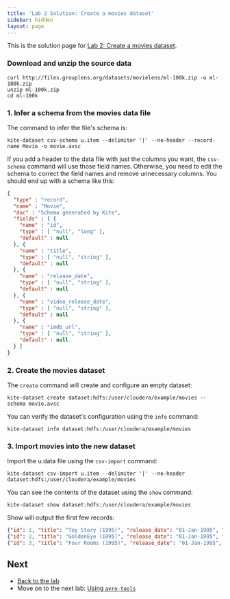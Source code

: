 ```yaml
---
title: 'Lab 2 Solution: Create a movies dataset'
sidebar: hidden
layout: page
---
```


This is the solution page for [Lab 2: Create a movies dataset][lab-2].

### Download and unzip the source data

```
curl http://files.grouplens.org/datasets/movielens/ml-100k.zip -o ml-100k.zip
unzip ml-100k.zip
cd ml-100k
```

[movielens]: http://grouplens.org/datasets/movielens/

### 1. Infer a schema from the movies data file

The command to infer the file's schema is:

```
kite-dataset csv-schema u.item --delimiter '|' --no-header --record-name Movie -o movie.avsc
```

If you add a header to the data file with just the columns you want, the `csv-schema` command will use those field names. Otherwise, you need to edit the schema to correct the field names and remove unnecessary columns. You should end up with a schema like this:

```json
{
  "type" : "record",
  "name" : "Movie",
  "doc" : "Schema generated by Kite",
  "fields" : [ {
    "name" : "id",
    "type" : [ "null", "long" ],
    "default" : null
  }, {
    "name" : "title",
    "type" : [ "null", "string" ],
    "default" : null
  }, {
    "name" : "release_date",
    "type" : [ "null", "string" ],
    "default" : null
  }, {
    "name" : "video_release_date",
    "type" : [ "null", "string" ],
    "default" : null
  }, {
    "name" : "imdb_url",
    "type" : [ "null", "string" ],
    "default" : null
  } ]
}
```

### 2. Create the movies dataset

The `create` command will create and configure an empty dataset:

```
kite-dataset create dataset:hdfs:/user/cloudera/example/movies --schema movie.avsc
```

You can verify the dataset's configuration using the `info` command:

```
kite-dataset info dataset:hdfs:/user/cloudera/example/movies
```

### 3. Import movies into the new dataset

Import the u.data file using the `csv-import` command:

```
kite-dataset csv-import u.item --delimiter '|' --no-header dataset:hdfs:/user/cloudera/example/movies
```

You can see the contents of the dataset using the `show` command:

```
kite-dataset show dataset:hdfs:/user/cloudera/example/movies
```

Show will output the first few records:

```json
{"id": 1, "title": "Toy Story (1995)", "release_date": "01-Jan-1995", "video_release_date": "", "imdb_url": "..."}
{"id": 2, "title": "GoldenEye (1995)", "release_date": "01-Jan-1995", "video_release_date": "", "imdb_url": "..."}
{"id": 3, "title": "Four Rooms (1995)", "release_date": "01-Jan-1995", "video_release_date": "", "imdb_url": "..."}
```

## Next

* [Back to the lab][lab-2]
* Move on to the next lab: [Using `avro-tools`][lab-3]

[lab-2]: 2-create-a-movies-dataset.html
[lab-3]: 3-using-avro-tools.html
